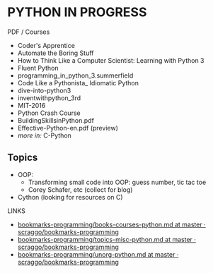 # PYTHON IN PROGRESS

PDF / Courses
- Coder's Apprentice
- Automate the Boring Stuff
- How to Think Like a Computer Scientist: Learning with Python 3
- Fluent Python
- programming_in_python_3.summerfield
- Code Like a Pythonista_ Idiomatic Python
- dive-into-python3
- inventwithpython_3rd
- MIT-2016
- Python Crash Course
- BuildingSkillsinPython.pdf
- Effective-Python-en.pdf (preview)
- *more in:* C-Python

## Topics
- OOP: 
    - Transforming small code into OOP: guess number, tic tac toe
    - Corey Schafer, etc (collect for blog)
- Cython (looking for resources on C)

LINKS
* [bookmarks-programming/books-courses-python.md at master · scraggo/bookmarks-programming](https://github.com/scraggo/bookmarks-programming/blob/master/python-bookmarks/books-courses-python.md)
* [bookmarks-programming/topics-misc-python.md at master · scraggo/bookmarks-programming](https://github.com/scraggo/bookmarks-programming/blob/master/python-bookmarks/topics-misc-python.md)
* [bookmarks-programming/unorg-python.md at master · scraggo/bookmarks-programming](https://github.com/scraggo/bookmarks-programming/blob/master/python-bookmarks/unorg-python.md)

